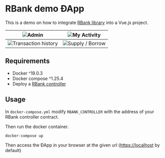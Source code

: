 # RBank demo ÐApp
This is a demo on how to integrate [RBank library][1] into a Vue.js project.

| ![Admin](./src/assets/readme/admin.jpeg) | ![My Activity](./src/assets/readme/my_activity.jpeg) |
| --- | --- |
| ![Transaction history](./src/assets/readme/TXhistory.jpeg) | ![Supply / Borrow](./src/assets/readme/supply_borrow.jpeg) |

## Requirements
 * Docker ^19.0.3
 * Docker compose ^1.25.4
 * Deploy a [RBank controller][2]

## Usage
In `docker-compose.yml` modify `RBANK_CONTROLLER` with the address of your RBank controller contract.

Then run the docker container.
```bash
docker-compose up
```

Then access the ÐApp in your browser at the given url (<https://localhost> by default)

[1]: https://www.npmjs.com/package/@rsksmart/rbank
[2]: https://github.com/rsksmart/DeFiProt

